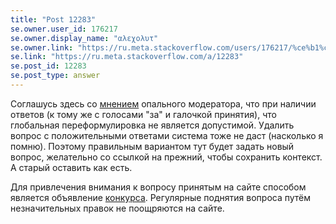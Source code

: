 ```yaml
---
title: "Post 12283"
se.owner.user_id: 176217
se.owner.display_name: "αλεχολυτ"
se.owner.link: "https://ru.meta.stackoverflow.com/users/176217/%ce%b1%ce%bb%ce%b5%cf%87%ce%bf%ce%bb%cf%85%cf%84"
se.link: "https://ru.meta.stackoverflow.com/a/12283"
se.post_id: 12283
se.post_type: answer
---
```

<p>Соглашусь здесь со <a href="https://ru.meta.stackoverflow.com/questions/12282/%D0%9A%D0%B0%D0%BA-%D0%BB%D1%83%D1%87%D1%88%D0%B5-%D0%B2%D0%BD%D0%B5%D1%81%D1%82%D0%B8-%D0%BE%D0%B3%D1%80%D0%BE%D0%BC%D0%BD%D1%8B%D0%B5-%D0%B8%D1%81%D0%BF%D1%80%D0%B0%D0%B2%D0%BB%D0%B5%D0%BD%D0%B8%D1%8F-%D0%B2-%D1%81%D1%82%D0%B0%D1%80%D1%8B%D0%B9-%D0%B2%D0%BE%D0%BF%D1%80%D0%BE%D1%81-%D0%B8%D0%BB%D0%B8-%D0%B7%D0%B0%D0%B4%D0%B0%D1%82%D1%8C-%D0%BD%D0%BE%D0%B2%D1%8B%D0%B9-%D0%B0-%D1%81%D1%82%D0%B0%D1%80%D1%8B#comment53147_12282">мнением</a> опального модератора, что при наличии ответов (к тому же с голосами &quot;за&quot; и галочкой принятия), что глобальная переформулировка не является допустимой. Удалить вопрос с положительными ответами система тоже не даст (насколько я помню). Поэтому правильным вариантом тут будет задать новый вопрос, желательно со ссылкой на прежний, чтобы сохранить контекст. А старый оставить как есть.</p>
<p>Для привлечения внимания к вопросу принятым на сайте способом является объявление <a href="https://ru.meta.stackoverflow.com/q/3618/176217">конкурса</a>. Регулярные поднятия вопроса путём незначительных правок не поощряются на сайте.</p>

